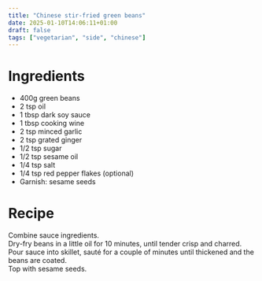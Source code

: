 ```yaml
---
title: "Chinese stir-fried green beans"
date: 2025-01-10T14:06:11+01:00
draft: false
tags: ["vegetarian", "side", "chinese"]
---
```


# Ingredients

 - 400g green beans
 - 2 tsp oil
 - 1 tbsp dark soy sauce
 - 1 tbsp cooking wine
 - 2 tsp minced garlic
 - 2 tsp grated ginger
 - 1/2 tsp sugar
 - 1/2 tsp sesame oil
 - 1/4 tsp salt
 - 1/4 tsp red pepper flakes (optional)
 - Garnish: sesame seeds

# Recipe

Combine sauce ingredients.  
Dry-fry beans in a little oil for 10 minutes, until tender crisp and charred.  
Pour sauce into skillet, sauté for a couple of minutes until thickened and the beans are coated.  
Top with sesame seeds.
